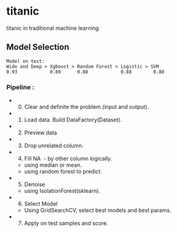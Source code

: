# titanic
titanic in traditional machine learning


## Model Selection
```
Model on test:
Wide and Deep > Xgboost > Random Forest > Logistic > SVM
0.93            0.89      0.88            0.88        0.80

```


### Pipeline :
- 0. Clear and definite the problem.(input and output).
- 1. Load data. Build DataFactory(Dataset).
- 2. Preview data
- 3. Drop unrelated column.
- 4. Fill NA
  - by other column logically.
  - using median or mean.
  - using random forest to predict.
- 5. Denoise
  - using IsolationForest(sklearn).
- 6. Select Model
  - Using GridSearchCV, select best models and best params.
- 7. Apply on test samples and score.
